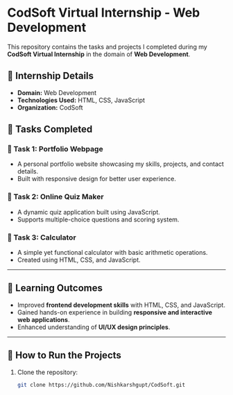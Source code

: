 # CodSoft Virtual Internship - Web Development

This repository contains the tasks and projects I completed during my **CodSoft Virtual Internship** in the domain of **Web Development**.

## 📌 Internship Details
- **Domain:** Web Development  
- **Technologies Used:** HTML, CSS, JavaScript  
- **Organization:** CodSoft  

## 📂 Tasks Completed
### 🔹 Task 1: Portfolio Webpage
- A personal portfolio website showcasing my skills, projects, and contact details.  
- Built with responsive design for better user experience.  

### 🔹 Task 2: Online Quiz Maker
- A dynamic quiz application built using JavaScript.  
- Supports multiple-choice questions and scoring system.  

### 🔹 Task 3: Calculator
- A simple yet functional calculator with basic arithmetic operations.  
- Created using HTML, CSS, and JavaScript.  

---

## 🎯 Learning Outcomes
- Improved **frontend development skills** with HTML, CSS, and JavaScript.  
- Gained hands-on experience in building **responsive and interactive web applications**.  
- Enhanced understanding of **UI/UX design principles**.  

---

## 🚀 How to Run the Projects
1. Clone the repository:  
   ```bash
   git clone https://github.com/Nishkarshgupt/CodSoft.git
